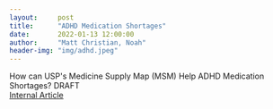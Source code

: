 ```yaml
---
layout:     post
title:      "ADHD Medication Shortages"
date:       2022-01-13 12:00:00
author:     "Matt Christian, Noah"
header-img: "img/adhd.jpeg"
---
```

How can USP's Medicine Supply Map (MSM) Help ADHD Medication Shortages?
<span class="label label-danger">DRAFT</span>
<br> 
[Internal Article](https://uspc.sharepoint.com/sites/USPAffinityNetwork/SitePages/ADHD-Medication-Shortages.aspx?OR=Teams-HL&CT=1642131126195&sourceId=&params=%7B%22AppName%22%3A%22Teams-Desktop%22%2C%22AppVersion%22%3A%2227%2F21110108720%22%7D)


